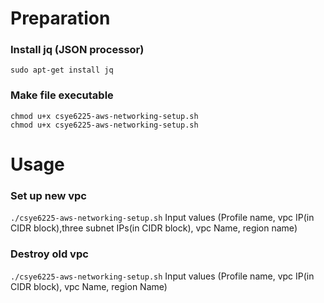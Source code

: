 # Preparation
### Install jq (JSON processor)
```sudo apt-get install jq```
### Make file executable

    chmod u+x csye6225-aws-networking-setup.sh
    chmod u+x csye6225-aws-networking-setup.sh

# Usage

### Set up new vpc
```./csye6225-aws-networking-setup.sh```
Input values (Profile name, vpc IP(in CIDR block),three subnet IPs(in CIDR block), vpc Name, region name)

### Destroy old vpc
```./csye6225-aws-networking-setup.sh```
Input values (Profile name, vpc IP(in CIDR block), vpc Name, region Name)